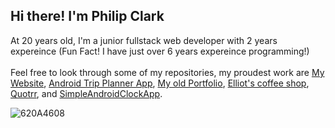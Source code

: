 ## Hi there! I'm Philip Clark
At 20 years old, I'm a junior fullstack web developer with 2 years expereince (Fun Fact! I have just over 6 years expereince programming!)
<br><br>
Feel free to look through some of my repositories, my proudest work are [My Website](https://github.com/Philip-Clark/philip-clark.github.io), [Android Trip Planner App](https://github.com/Philip-Clark/trip-planner), [My old Portfolio](https://github.com/Philip-Clark/old_Porfolio), [Elliot's coffee shop](https://github.com/Philip-Clark/Elliots_Coffee_Shop), [Quotrr](https://github.com/Philip-Clark/Quotrr), and [SimpleAndroidClockApp](https://github.com/Philip-Clark/SimpleAndroidClockApp).



![620A4608](https://user-images.githubusercontent.com/56705400/173844493-32980f1e-b68c-4024-99e3-c227385179e6.jpg)


<!---
Philip-Clark/Philip-Clark is a ✨ special ✨ repository because its `README.md` (this file) appears on your GitHub profile.
You can click the Preview link to take a look at your changes.
--->
